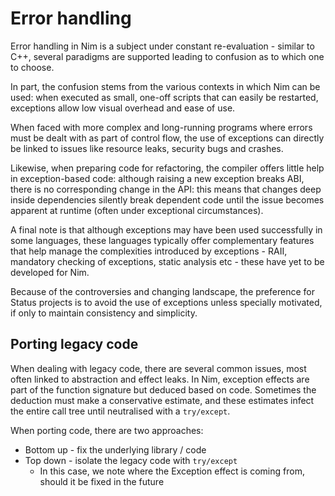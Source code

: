 # Error handling

Error handling in Nim is a subject under constant re-evaluation - similar to C++, several paradigms are supported leading to confusion as to which one to choose.

In part, the confusion stems from the various contexts in which Nim can be used: when executed as small, one-off scripts that can easily be restarted, exceptions allow low visual overhead and ease of use.

When faced with more complex and long-running programs where errors must be dealt with as part of control flow, the use of exceptions can directly be linked to issues like resource leaks, security bugs and crashes.

Likewise, when preparing code for refactoring, the compiler offers little help in exception-based code: although raising a new exception breaks ABI, there is no corresponding change in the API: this means that changes deep inside dependencies silently break dependent code until the issue becomes apparent at runtime (often under exceptional circumstances).

A final note is that although exceptions may have been used successfully in some languages, these languages typically offer complementary features that help manage the complexities introduced by exceptions - RAII, mandatory checking of exceptions, static analysis etc - these have yet to be developed for Nim.

Because of the controversies and changing landscape, the preference for Status projects is to avoid the use of exceptions unless specially motivated, if only to maintain consistency and simplicity.

## Porting legacy code

When dealing with legacy code, there are several common issues, most often linked to abstraction and effect leaks. In Nim, exception effects are part of the function signature but deduced based on code. Sometimes the deduction must make a conservative estimate, and these estimates infect the entire call tree until neutralised with a `try/except`.

When porting code, there are two approaches:

* Bottom up - fix the underlying library / code
* Top down - isolate the legacy code with `try/except`
  * In this case, we note where the Exception effect is coming from, should it be fixed in the future
